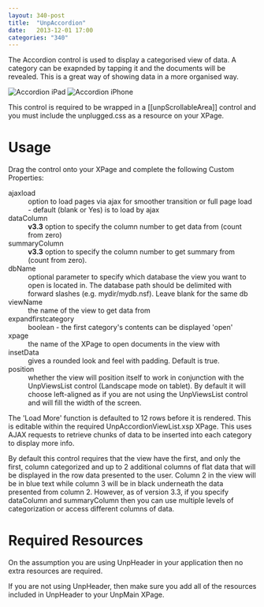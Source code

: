 ```yaml
---
layout: 340-post
title:  "UnpAccordion"
date:   2013-12-01 17:00
categories: "340"
---
```


The Accordion control is used to display a categorised view of data. A category can be exapnded by tapping it and the documents will be revealed. This is a great way of showing data in a more organised way.

![Accordion iPad](http://teamstudio.s3.amazonaws.com/images/accordion-ipad.png)
![Accordion iPhone](http://teamstudio.s3.amazonaws.com/images/accordion-iphone.png)

This control is required to be wrapped in a [[unpScrollableArea]] control and you must include the unplugged.css as a resource on your XPage.

# Usage

Drag the control onto your XPage and complete the following Custom Properties:

<dl class="dl-horizontal">
	<dt>ajaxload</dt><dd>option to load pages via ajax for smoother transition or full page load - default (blank or Yes) is to load by ajax</dd>
	<dt>dataColumn</dt><dd><strong>v3.3</strong> option to specify the column number to get data from (count from zero)</dd>
	<dt>summaryColumn</dt><dd><strong>v3.3</strong> option to specify the column number to get summary from (count from zero).</dd>
	<dt>dbName</dt><dd>optional parameter to specify which database the view you want to open is located in. The database path should be delimited with forward slashes (e.g. mydir/mydb.nsf). Leave blank for the same db </dd>
	<dt>viewName</dt><dd>the name of the view to get data from</dd>
	<dt>expandfirstcategory</dt><dd>boolean - the first category's contents can be displayed 'open'</dd>
	<dt>xpage</dt><dd>the name of the XPage to open documents in the view with</dd>
	<dt>insetData</dt><dd>gives a rounded look and feel with padding. Default is true.</dd>
	<dt>position</dt><dd>whether the view will position itself to work in conjunction with the UnpViewsList control (Landscape mode on tablet). By default it will choose left-aligned as if you are not using the UnpViewsList control and will fill the width of the screen. </dd>
</dl>

The 'Load More' function is defaulted to 12 rows before it is rendered. This is editable within the required UnpAccordionViewList.xsp XPage. This uses AJAX requests to retrieve chunks of data to be inserted into each category to display more info.

By default this control requires that the view have the first, and only the first, column categorized and up to 2 additional columns of flat data that will be displayed in the row data presented to the user. Column 2 in the view will be in blue text while column 3 will be in black underneath the data presented from column 2. However, as of version 3.3, if you specify dataColumn and summaryColumn then you can use multiple levels of categorization or access different columns of data.

<script src="https://gist.github.com/whitemx/7527761.js"></script>

# Required Resources
On the assumption you are using UnpHeader in your application then no extra resources are required.

If you are not using UnpHeader, then make sure you add all of the resources included in UnpHeader to your UnpMain XPage.